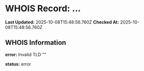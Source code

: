 # WHOIS Record: ...

**Last Updated:** 2025-10-08T15:48:56.760Z
**Checked At:** 2025-10-08T15:48:56.760Z

## WHOIS Information

**error:** Invalid TLD ""

**status:** error

